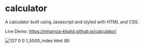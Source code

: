 # calculator
A calculator built using Javascript and styled with HTML and CSS. 

Live Demo: https://mhamza-khalid.github.io/calculator/

![127 0 0 1_5500_index html (8)](https://github.com/mhamza-khalid/calculator/assets/125656697/212efeb4-57ba-4c57-8f4e-5b4ba850fa96)

